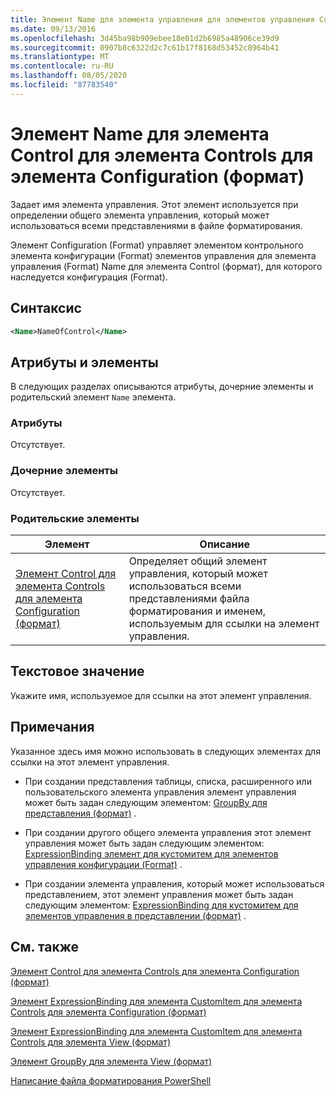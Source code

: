 ```yaml
---
title: Элемент Name для элемента управления для элементов управления Configuration (Format) | Документация Майкрософт
ms.date: 09/13/2016
ms.openlocfilehash: 3d45ba98b909ebee18e01d2b6985a48906ce39d9
ms.sourcegitcommit: 0907b8c6322d2c7c61b17f8168d53452c8964b41
ms.translationtype: MT
ms.contentlocale: ru-RU
ms.lasthandoff: 08/05/2020
ms.locfileid: "87783540"
---
```

# <a name="name-element-for-control-for-controls-for-configuration-format"></a>Элемент Name для элемента Control для элемента Controls для элемента Configuration (формат)

Задает имя элемента управления. Этот элемент используется при определении общего элемента управления, который может использоваться всеми представлениями в файле форматирования.

Элемент Configuration (Format) управляет элементом контрольного элемента конфигурации (Format) элементов управления для элемента управления (Format) Name для элемента Control (формат), для которого наследуется конфигурация (Format).

## <a name="syntax"></a>Синтаксис

```xml
<Name>NameOfControl</Name>

```

## <a name="attributes-and-elements"></a>Атрибуты и элементы

В следующих разделах описываются атрибуты, дочерние элементы и родительский элемент `Name` элемента.

### <a name="attributes"></a>Атрибуты

Отсутствует.

### <a name="child-elements"></a>Дочерние элементы

Отсутствует.

### <a name="parent-elements"></a>Родительские элементы

|Элемент|Описание|
|-------------|-----------------|
|[Элемент Control для элемента Controls для элемента Configuration (формат)](./control-element-for-controls-for-configuration-format.md)|Определяет общий элемент управления, который может использоваться всеми представлениями файла форматирования и именем, используемым для ссылки на элемент управления.|

## <a name="text-value"></a>Текстовое значение

Укажите имя, используемое для ссылки на этот элемент управления.

## <a name="remarks"></a>Примечания

Указанное здесь имя можно использовать в следующих элементах для ссылки на этот элемент управления.

- При создании представления таблицы, списка, расширенного или пользовательского элемента управления элемент управления может быть задан следующим элементом: [GroupBy для представления (формат)](./groupby-element-for-view-format.md) .

- При создании другого общего элемента управления этот элемент управления может быть задан следующим элементом: [ExpressionBinding элемент для кустомитем для элементов управления конфигурации (Format)](./expressionbinding-element-for-customitem-for-controls-for-configuration-format.md) .

- При создании элемента управления, который может использоваться представлением, этот элемент управления может быть задан следующим элементом: [ExpressionBinding для кустомитем для элементов управления в представлении (формат)](./expressionbinding-element-for-customitem-for-controls-for-view-format.md) .

## <a name="see-also"></a>См. также

[Элемент Control для элемента Controls для элемента Configuration (формат)](./control-element-for-controls-for-configuration-format.md)

[Элемент ExpressionBinding для элемента CustomItem для элемента Controls для элемента Configuration (формат)](./expressionbinding-element-for-customitem-for-controls-for-configuration-format.md)

[Элемент ExpressionBinding для элемента CustomItem для элемента Controls для элемента View (формат)](./expressionbinding-element-for-customitem-for-controls-for-view-format.md)

[Элемент GroupBy для элемента View (формат)](./groupby-element-for-view-format.md)

[Написание файла форматирования PowerShell](./writing-a-powershell-formatting-file.md)

